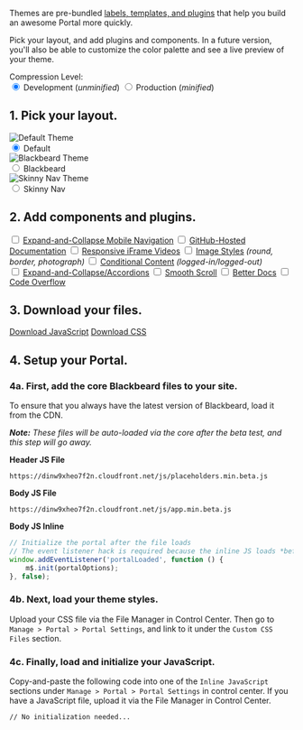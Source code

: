 <!-- Pick your layout, add plugins and components, and customize the color palette to match your brand. Layout and color changes will automatically live preview on this site. -->

Themes are pre-bundled [labels, templates, and plugins](/docs/read/customizing) that help you build an awesome Portal more quickly.

Pick your layout, and add plugins and components. In a future version, you'll also be able to customize the color palette and see a live preview of your theme.

<div class="row">
	<div class="grid-third text-right-large">
		Compression Level:
	</div>
	<div class="grid-two-thirds">
		<radiogroup>
			<label>
				<input type="radio" name="compression" value="development" checked>
				Development <span class="text-no-bold">(<em>unminified</em>)</span>
			</label>
			<label>
				<input type="radio" name="compression" value="production">
				Production <span class="text-no-bold">(<em>minified</em>)
			</label>
		</radiogroup>
	</div>
</div>

## 1. Pick your layout.

<div class="row">
	<div class="grid-third margin-bottom">
		<label>
			<img title="Default Theme" src="/files/sparrow.jpg"><br>
			<input type="radio" name="layout" value="default" checked>
			Default
		</label>
	</div>
	<div class="grid-third margin-bottom">
		<label>
			<img title="Blackbeard Theme" src="/files/blackbeard.jpg"><br>
			<input type="radio" name="layout" value="blackbeard">
			Blackbeard
		</label>
	</div>
	<div class="grid-third margin-bottom">
		<label>
			<img title="Skinny Nav Theme" src="/files/skinny-nav.jpg"><br>
			<input type="radio" name="layout" value="skinny-nav">
			Skinny Nav
		</label>
	</div>
</div>


## 2. Add components and plugins.

<div class="row margin-bottom">
	<div class="grid-half">
		<label>
			<input type="checkbox" class="has-js has-events" name="plugins" value="astro">
			<a target="_blank" href="/docs/read/plugins/ExpandandCollapse_Mobile_Navigation">Expand-and-Collapse Mobile Navigation</a>
		</label>
		<label>
			<input type="checkbox" class="has-js" name="plugins" value="githubDocs">
			<a target="_blank" href="/docs/plugins/GitHubHosted_Documentation">GitHub-Hosted Documentation</a>
		</label>
		<label>
			<input type="checkbox" class="has-js has-events" name="plugins" value="fluidvids">
			<a target="_blank" href="/docs/plugins/Responsive_Videos">Responsive iFrame Videos</a>
		</label>
		<label>
			<input type="checkbox" class="has-css" name="plugins" value="images">
			<a target="_blank" href="/docs/plugins/Images_Styles">Image Styles</a> <em class="text-no-bold text-muted">(round, border, photograph)</em>
		</label>
		<label>
			<input type="checkbox" class="has-css has-events" name="plugins" value="conditional-content">
			<a target="_blank" href="/docs/plugins/Conditional_Content">Conditional Content</a> <em class="text-no-bold text-muted">(logged-in/logged-out)</em>
		</label>
	</div>
	<div class="grid-half">
		<label>
			<input type="checkbox" class="has-css has-js has-events" name="plugins" value="houdini">
			<a target="_blank" href="/docs/plugins/ExpandandCollapse_Accordions">Expand-and-Collapse/Accordions</a>
		</label>
		<label>
			<input type="checkbox" class="has-js has-events" name="plugins" value="smooth-scroll">
			<a target="_blank" href="/docs/plugins/Smooth_Scroll">Smooth Scroll</a>
		</label>
		<label>
			<input type="checkbox" class="has-js has-css has-events" name="plugins" value="betterDocs">
			<a target="_blank" href="/docs/read/plugins/Better_Docs">Better Docs</a>
		</label>
		<label>
			<input type="checkbox" class="has-css" name="plugins" value="code-overflow">
			<a target="_blank" href="/docs/read/plugins/code_overflow">Code Overflow</a>
		</label>
	</div>
</div>


<!-- ## 3. Customize your colors.

Must be a valid CSS color attribute (examples: `#000`, `rgb(0, 0, 0)`, `rgba(0, 0, 0, 0.65)`).

<div class="row margin-bottom-small">
	<div class="grid-half">
		<label for="">Name of Thing</label>
		<input type="text" name="" id="color-picker">

		<label for="">Name of Thing</label>
		<input type="text" name="" id="">

		<label for="">Name of Thing</label>
		<input type="text" name="" id="">

		<label for="">Name of Thing</label>
		<input type="text" name="" id="">
	</div>
	<div class="grid-half">
		<label for="">Name of Thing</label>
		<input type="text" name="" id="">

		<label for="">Name of Thing</label>
		<input type="text" name="" id="">

		<label for="">Name of Thing</label>
		<input type="text" name="" id="">

		<label for="">Name of Thing</label>
		<input type="text" name="" id="">
	</div>
</div> -->


## 3. Download your files.

<div id="download-size"></div>

<a class="btn btn-large disabled" id="download-custom-js" target="_blank" href="#" download="blackbeard.js">Download JavaScript</a> <a class="btn btn-large btn-secondary disabled" id="download-custom-css" target="_blank" href="#" download="blackbeard.css">Download CSS</a>


## 4. Setup your Portal.

### 4a. First, add the core Blackbeard files to your site.

To ensure that you always have the latest version of Blackbeard, load it from the CDN.

*__Note:__ These files will be auto-loaded via the core after the beta test, and this step will go away.*

**Header JS File**

```
https://dinw9xheo7f2n.cloudfront.net/js/placeholders.min.beta.js
```

**Body JS File**

```
https://dinw9xheo7f2n.cloudfront.net/js/app.min.beta.js
```

**Body JS Inline**

```js
// Initialize the portal after the file loads
// The event listener hack is required because the inline JS loads *before* the external file does
window.addEventListener('portalLoaded', function () {
	m$.init(portalOptions);
}, false);
```

### 4b. Next, load your theme styles.

Upload your CSS file via the File Manager in Control Center. Then go to `Manage > Portal > Portal Settings`, and link to it under the `Custom CSS Files` section.

### 4c. Finally, load and initialize your JavaScript.

Copy-and-paste the following code into one of the `Inline JavaScript` sections under `Manage > Portal > Portal Settings` in control center. If you have a JavaScript file, upload it via the File Manager in Control Center.

<pre class="lang-javascript"><code id="download-init">// No initialization needed...</code></pre>